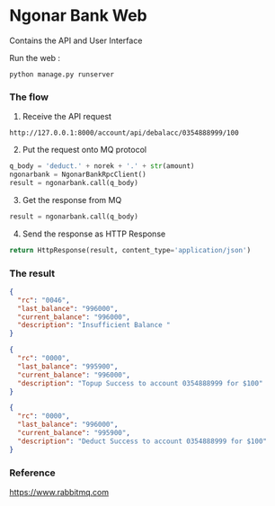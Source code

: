 # Ngonar Bank Web

Contains the API and User Interface

Run the web :
```commandline
python manage.py runserver
```

### The flow 
1. Receive the API request 
```commandline
http://127.0.0.1:8000/account/api/debalacc/0354888999/100
```

2. Put the request onto MQ protocol
```python
q_body = 'deduct.' + norek + '.' + str(amount)
ngonarbank = NgonarBankRpcClient()
result = ngonarbank.call(q_body)
```
3. Get the response from MQ
```python
result = ngonarbank.call(q_body)
```
4. Send the response as HTTP Response
```python
return HttpResponse(result, content_type='application/json')
```

### The result

```json
{
  "rc": "0046",
  "last_balance": "996000",
  "current_balance": "996000",
  "description": "Insufficient Balance "
}
```

```json
{
  "rc": "0000",
  "last_balance": "995900",
  "current_balance": "996000",
  "description": "Topup Success to account 0354888999 for $100"
}
```

```json
{
  "rc": "0000",
  "last_balance": "996000",
  "current_balance": "995900",
  "description": "Deduct Success to account 0354888999 for $100"
}
```

### Reference 
https://www.rabbitmq.com








